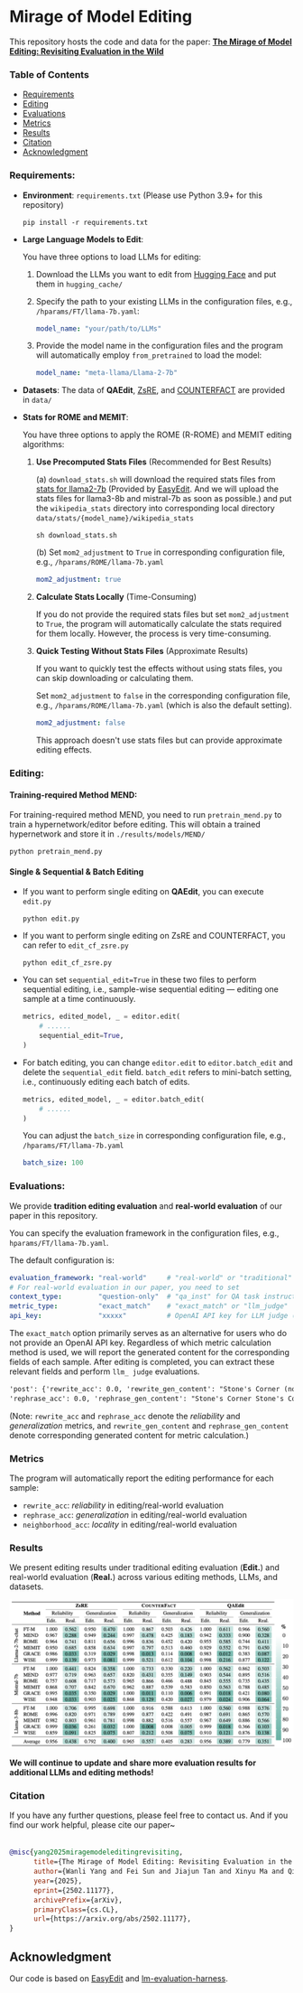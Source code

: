 # Mirage of Model Editing

This repository hosts the code and data for the paper: **[The Mirage of Model Editing: Revisiting Evaluation in the Wild](https://arxiv.org/abs/2502.11177)**

### Table of Contents

- [Requirements](#requirements)
- [Editing](#editing)
- [Evaluations](#evaluations)
- [Metrics](#metrics)
- [Results](#results)
- [Citation](#citation)
- [Acknowledgment](#acknowledgment)

### Requirements:

- **Environment**: `requirements.txt` (Please use Python 3.9+ for this repository)

  ```shell
  pip install -r requirements.txt
  ```

- **Large Language Models to Edit**: 

  You have three options to load LLMs for editing:

  1. Download the LLMs you want to edit from [Hugging Face](https://huggingface.co/) and put them in `hugging_cache/` 

  2. Specify the path to your existing LLMs in the configuration files, e.g.,  `/hparams/FT/llama-7b.yaml`:

     ```yaml
     model_name: "your/path/to/LLMs"
     ```

  3. Provide the model name in the configuration files and the program will automatically employ `from_pretrained` to load the model:

     ```yaml
     model_name: "meta-llama/Llama-2-7b"
     ```

- **Datasets**: The data of **QAEdit**, [ZsRE](https://github.com/nicola-decao/KnowledgeEditor), and [COUNTERFACT](https://rome.baulab.info) are provided in `data/`

- **Stats for ROME and MEMIT**: 

  You have three options to apply the ROME (R-ROME) and MEMIT editing algorithms:

  1. **Use Precomputed Stats Files** (Recommended for Best Results)

     (a) `download_stats.sh` will download the required stats files from [stats for llama2-7b](https://drive.google.com/drive/folders/1IGt7NNV-OxXqIljjr02_k0dDY50Z5N_E) (Provided by [EasyEdit](https://github.com/zjunlp/EasyEdit). And we will upload the stats files for llama3-8b and mistral-7b as soon as possible.) and put the `wikipedia_stats` directory into corresponding local directory `data/stats/{model_name}/wikipedia_stats`

     ```shell
     sh download_stats.sh
     ```

     (b) Set `mom2_adjustment` to `True` in corresponding configuration file, e.g., `/hparams/ROME/llama-7b.yaml`

     ```yaml
     mom2_adjustment: true
     ```

  2. **Calculate Stats Locally** (Time-Consuming)

     If you do not provide the required stats files but set `mom2_adjustment` to `True`, the program will automatically calculate the stats required for them locally. However, the process is very time-consuming.

  3. **Quick Testing Without Stats Files** (Approximate Results)
  
     If you want to quickly test the effects without using stats files, you can skip downloading or calculating them. 
  
     Set `mom2_adjustment` to `false` in the corresponding configuration file, e.g., `/hparams/ROME/llama-7b.yaml` (which is also the default setting). 
  
     ```yaml
     mom2_adjustment: false
     ```
     
     This approach doesn't use stats files but can provide approximate editing effects.



### Editing:

#### Training-required Method MEND:

For training-required method MEND, you need to run `pretrain_mend.py` to train a hypernetwork/editor before editing. This will obtain a trained hypernetwork and store it in `./results/models/MEND/`

```shell
python pretrain_mend.py
```

#### Single & Sequential & Batch Editing

- If you want to perform single editing on **QAEdit**, you can execute `edit.py`

  ```shell
  python edit.py
  ```

- If you want to perform single editing on ZsRE and COUNTERFACT, you can refer to `edit_cf_zsre.py`

  ```shell
  python edit_cf_zsre.py
  ```

- You can set `sequential_edit=True` in these two files to perform sequential editing, i.e., sample-wise sequential editing — editing one sample at a time continuously.

  ```python
  metrics, edited_model, _ = editor.edit(
      # ......
      sequential_edit=True,
  )
  ```

- For batch editing, you can change `editor.edit` to `editor.batch_edit` and delete the `sequential_edit` field. `batch_edit` refers to mini-batch setting, i.e., continuously editing each batch of edits.

  ```python
  metrics, edited_model, _ = editor.batch_edit(
      # ......
  )
  ```
  
  You can adjust the `batch_size` in corresponding configuration file, e.g., `/hparams/FT/llama-7b.yaml`
  
  ```yaml
  batch_size: 100
  ```



### Evaluations:

We provide **tradition editing evaluation** and **real-world evaluation** of our paper in this repository.

You can specify the evaluation framework in the configuration files, e.g., `hparams/FT/llama-7b.yaml`.

The default configuration is:

```yaml
evaluation_framework: "real-world"     # "real-world" or "traditional"
# For real-world evaluation in our paper, you need to set
context_type:         "question-only"  # "qa_inst" for QA task instruction; "chat_temp" for chat model; default is question-only
metric_type:          "exact_match"    # "exact_match" or "llm_judge"
api_key:              "xxxxx"          # OpenAI API key for LLM judge (GPT-4o-mini)
```

The `exact_match` option primarily serves as an alternative for users who do not provide an OpenAI API key. Regardless of which metric calculation method is used, we will report the generated content for the corresponding fields of each sample. After editing is completed, you can extract these relevant fields and perform `llm_ judge` evaluations.

```txt
'post': {'rewrite_acc': 0.0, 'rewrite_gen_content': "Stone's Corner (now Unionville) 1 1 1831 1831 Stone's Corner (now Unionville) Original name of Forthton 204", 
'rephrase_acc': 0.0, 'rephrase_gen_content': "Stone's Corner Stone's Corner 1831 1831 12 10 100 "}
```

(Note: `rewrite_acc` and `rephrase_acc` denote the *reliability* and *generalization* metrics, and `rewrite_gen_content` and `rephrase_gen_content` denote corresponding generated content for metric calculation.)



### Metrics

The program will automatically report the editing performance for each sample:

- `rewrite_acc`: *reliability* in editing/real-world evaluation
- `rephrase_acc`: *generalization* in editing/real-world evaluation
- `neighborhood_acc`: *locality* in editing/real-world evaluation



### Results

We present editing results under traditional editing evaluation (**Edit.**) and real-world evaluation (**Real.**) across various editing methods, LLMs, and datasets.

<img src="./figs/Results.png" alt="image-20250220234018159" style="zoom:50%;" />

**We will continue to update and share more evaluation results for additional LLMs and editing methods!**



### Citation

If you have any further questions, please feel free to contact us. And if you find our work helpful, please cite our paper~

```bibtex

@misc{yang2025miragemodeleditingrevisiting,
      title={The Mirage of Model Editing: Revisiting Evaluation in the Wild}, 
      author={Wanli Yang and Fei Sun and Jiajun Tan and Xinyu Ma and Qi Cao and Dawei Yin and Huawei Shen and Xueqi Cheng},
      year={2025},
      eprint={2502.11177},
      archivePrefix={arXiv},
      primaryClass={cs.CL},
      url={https://arxiv.org/abs/2502.11177}, 
}

```



## Acknowledgment

Our code is based on [EasyEdit](https://github.com/zjunlp/EasyEdit) and [lm-evaluation-harness](https://github.com/EleutherAI/lm-evaluation-harness).
